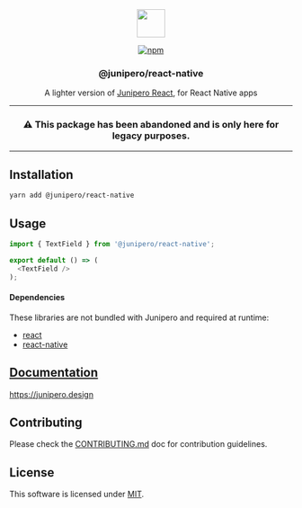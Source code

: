 <div align="center">

<picture>
  <source media="(prefers-color-scheme: dark)" srcset="https://cdn.junipero.design/v3/logo/junipero-logo-dark.svg" />
  <img src="https://cdn.junipero.design/v3/logo/junipero-logo.svg" height="50" />
</picture>

<br />

[![npm](https://img.shields.io/npm/v/@junipero/react-native.svg)](https://www.npmjs.com/package/@junipero/react-native)

<h3>@junipero/react-native</h3>
<p>A lighter version of <a href="https://github.com/p3ol/junipero/tree/master/packages/react">Junipero React</a>, for React Native apps</p>

-----------

### ⚠️ This package has been abandoned and is only here for legacy purposes.

-----------

</div>

## Installation

```bash
yarn add @junipero/react-native
```

## Usage

```javascript
import { TextField } from '@junipero/react-native';

export default () => (
  <TextField />
);
```

#### Dependencies

These libraries are not bundled with Junipero and required at runtime:
- [react](https://www.npmjs.com/package/react)
- [react-native](https://www.npmjs.com/package/react-native)

## [Documentation](https://junipero.design)

https://junipero.design

## Contributing

Please check the [CONTRIBUTING.md](https://github.com/p3ol/junipero/blob/master/CONTRIBUTING.md) doc for contribution guidelines.

## License

This software is licensed under [MIT](https://github.com/p3ol/junipero/blob/master/LICENSE).
